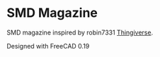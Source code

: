# SMD Magazine

SMD magazine inspired by robin7331 [Thingiverse](https://www.thingiverse.com/thing:3952021).

Designed with FreeCAD 0.19
